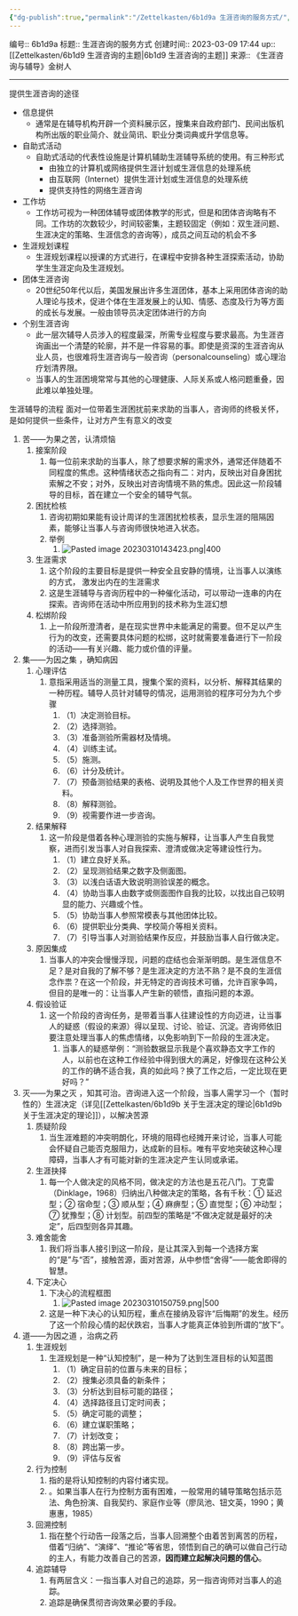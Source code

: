 ```yaml
---
{"dg-publish":true,"permalink":"/Zettelkasten/6b1d9a 生涯咨询的服务方式/","dgPassFrontmatter":true}
---
```


编号:: 6b1d9a
标题:: 生涯咨询的服务方式
创建时间:: 2023-03-09 17:44
up:: [[Zettelkasten/6b1d9 生涯咨询的主题\|6b1d9 生涯咨询的主题]]
来源:: 《生涯咨询与辅导》金树人

---

提供生涯咨询的途径
- 信息提供
	- 通常是在辅导机构开辟一个资料展示区，搜集来自政府部门、民间出版机构所出版的职业简介、就业简讯、职业分类词典或升学信息等。
- 自助式活动
	- 自助式活动的代表性设施是计算机辅助生涯辅导系统的使用。有三种形式
		- 由独立的计算机或网络提供生涯计划或生涯信息的处理系统
		- 由互联网（Internet）提供生涯计划或生涯信息的处理系统
		- 提供支持性的网络生涯咨询
- 工作坊
	- 工作坊可视为一种团体辅导或团体教学的形式，但是和团体咨询略有不同。工作坊的次数较少，时间较密集，主题较固定（例如：双生涯问题、生涯决定的策略、生涯信念的咨询等），成员之间互动的机会不多
- 生涯规划课程
	- 生涯规划课程以授课的方式进行，在课程中安排各种生涯探索活动，协助学生生涯定向及生涯规划。
- 团体生涯咨询
	- 20世纪50年代以后，美国发展出许多生涯团体，基本上采用团体咨询的助人理论与技术，促进个体在生涯发展上的认知、情感、态度及行为等方面的成长与发展。一般由领导员决定团体进行的方向
- 个别生涯咨询
	- 此一层次辅导人员涉入的程度最深，所需专业程度与要求最高。为生涯咨询画出一个清楚的轮廓，并不是一件容易的事。即使是资深的生涯咨询从业人员，也很难将生涯咨询与一般咨询（personalcounseling）或心理治疗划清界限。
	- 当事人的生涯困境常常与其他的心理健康、人际关系或人格问题重叠，因此难以单独处理。

生涯辅导的流程
面对一位带着生涯困扰前来求助的当事人，咨询师的终极关怀，是如何提供一些条件，让对方产生有意义的改变
1. 苦——为果之苦，认清烦恼
	1. 接案阶段
		1. 每一位前来求助的当事人，除了想要求解的需求外，通常还伴随着不同程度的焦虑。这种情绪状态之指向有二：对内，反映出对自身困扰索解之不安；对外，反映出对咨询情境不熟的焦虑。因此这一阶段辅导的目标，首在建立一个安全的辅导气氛。
	2. 困扰检核
		1. 咨询初期如果能有设计周详的生涯困扰检核表，显示生涯的阻隔因素，能够让当事人与咨询师很快地进入状态。
		2. 举例
			1. ![Pasted image 20230310143423.png|400](/img/user/attachment/Pasted%20image%2020230310143423.png)
	3. 生涯需求
		1. 这个阶段的主要目标是提供一种安全且安静的情境，让当事人以演练的方式， 激发出内在的生涯需求
		2. 这是生涯辅导与咨询历程中的一种催化活动，可以带动一连串的内在探索。咨询师在活动中所应用到的技术称为生涯幻想
	4. 松绑阶段
		1. 上一阶段所澄清者，是在现实世界中未能满足的需要。但不足以产生行为的改变，还需要具体问题的松绑，这时就需要准备进行下一阶段的活动——有关兴趣、能力或价值的评量。
2. 集——为因之集 ，确知病因
	1. 心理评估
		1. 意指采用适当的测量工具，搜集个案的资料，以分析、解释其结果的一种历程。辅导人员针对辅导的情况，运用测验的程序可分为九个步骤
			1. （1）决定测验目标。
			2. （2）选择测验。
			3. （3）准备测验所需器材及情境。
			4. （4）训练主试。
			5. （5）施测。
			6. （6）计分及统计。
			7. （7）预备测验结果的表格、说明及其他个人及工作世界的相关资料。
			8. （8）解释测验。
			9. （9）视需要作进一步咨询。
	2. 结果解释
		1. 这一阶段是借着各种心理测验的实施与解释，让当事人产生自我觉察，进而引发当事人对自我探索、澄清或做决定等建设性行为。
			1. （1）建立良好关系。
			2. （2）呈现测验结果之数字及侧面图。
			3. （3）以浅白话语大致说明测验误差的概念。
			4. （4）协助当事人由数字或侧面图作自我的比较，以找出自己较明显的能力、兴趣或个性。
			5. （5）协助当事人参照常模表与其他团体比较。
			6. （6）提供职业分类典、学校简介等相关资料。
			7. （7）引导当事人对测验结果作反应，并鼓励当事人自行做决定。
	3. 原因集成
		1. 当事人的冲突会慢慢浮现，问题的症结也会渐渐明朗。是生涯信息不足？是对自我的了解不够？是生涯决定的方法不熟？是不良的生涯信念作祟？在这一个阶段，并无特定的咨询技术可循，允许百家争鸣，但目的是唯一的：让当事人产生新的顿悟，直指问题的本源。
	4. 假设验证
		1. 这一个阶段的咨询任务，是带着当事人往建设性的方向迈进，让当事人的疑惑（假设的来源）得以呈现、讨论、验证、沉淀。咨询师依旧要注意处理当事人的焦虑情绪，以免影响到下一阶段的生涯决定。
			1. 当事人的疑惑举例：“测验数据显示我是个喜欢静态文字工作的人，以前也在这种工作经验中得到很大的满足，好像现在这种公关的工作的确不适合我，真的如此吗？换了工作之后，一定比现在更好吗？”
3. 灭——为果之灭 ，知其可治。咨询进入这一个阶段，当事人需学习一个（暂时性的）生涯决定（详见[[Zettelkasten/6b1d9b 关于生涯决定的理论\|6b1d9b 关于生涯决定的理论]]），以解决苦源
	1. 质疑阶段
		1. 当生涯难题的冲突明朗化，环境的阻碍也经摊开来讨论，当事人可能会怀疑自己能否克服阻力，达成新的目标。唯有平安地突破这种心理障碍，当事人才有可能对新的生涯决定产生认同或承诺。
	2. 生涯抉择
		1. 每一个人做决定的风格不同，做决定的方法也是五花八门。丁克雷（Dinklage，1968）归纳出八种做决定的策略，各有千秋：① 延迟型；② 宿命型；③ 顺从型；④ 麻痹型；⑤ 直觉型；⑥ 冲动型；⑦ 犹豫型；⑧ 计划型。前四型的策略是“不做决定就是最好的决定”，后四型则各异其趣。
	3. 难舍能舍
		1. 我们将当事人接引到这一阶段，是让其深入到每一个选择方案的“是”与“否”，接触苦源，面对苦源，从中参悟“舍得”——能舍即得的智慧。
	4. 下定决心
		1. 下决心的流程框图
			1. ![Pasted image 20230310150759.png|500](/img/user/attachment/Pasted%20image%2020230310150759.png)
		2. 这是一种下决心的认知历程，重点在接纳及容许“后悔期”的发生。经历了这一个阶段心情的起伏跌宕，当事人才能真正体验到所谓的“放下”。
4. 道——为因之道 ，治病之药
	1. 生涯规划
		1. 生涯规划是一种“认知控制”，是一种为了达到生涯目标的认知蓝图
			1. （1）确定目前的位置与未来的目标；
			2. （2）搜集必须具备的新条件；
			3. （3）分析达到目标可能的路径；
			4. （4）选择路径且订定时间表；
			5. （5）确定可能的调整；
			6. （6）建立谋职策略；
			7. （7）计划改变；
			8. （8）跨出第一步。
			9. （9）评估与反省
	2. 行为控制
		1. 指的是将认知控制的内容付诸实现。
		2. 。如果当事人在行为控制方面有困难，一般常用的辅导策略包括示范法、角色扮演、自我契约、家庭作业等（廖凤池、钮文英，1990；黄惠惠，1985）
	3. 回溯控制
		1. 指在整个行动告一段落之后，当事人回溯整个由着苦到离苦的历程，借着“归纳”、“演绎”、“推论”等省思，领悟到自己的确可以做自己行动的主人，有能力改善自己的苦源，**因而建立起解决问题的信心**。
	4. 追踪辅导
		1. 有两层含义：一指当事人对自己的追踪，另一指咨询师对当事人的追踪。
		2. 追踪是确保贯彻咨询效果必要的手段。

